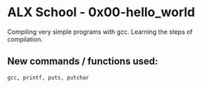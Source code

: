 # ALX School - 0x00-hello_world
Compiling very simple programs with gcc. Learning the steps of compilation.
## New commands / functions used:
``gcc, printf, puts, putchar``

